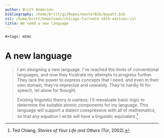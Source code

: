 ```yaml
---
author: Britt Anderson
bibliography: /home/britt/gitRepos/masterBib/bayatt.bib
csl: /home/britt/Downloads/chicago-fullnote-16th-edition.csl
title: We need a new language
---
```


```{=org}
#+tags: mtmc
```
# A new language

> I am designing a new language. I\'ve reached the limits of
> conventional languages, and now they frustrate my attempts to progress
> further. They lack the power to express concepts that I need, and even
> in their own domain, they\'re imprecise and unwieldy. They\'re hardly
> fit for speech, let alone for thought.
>
> Existing linguistic theory is useless; I\'ll reevaluate basic logic to
> determine the suitable atomic components for my language. This
> language will support a dialect coexpressive with all of mathematics,
> so that any equation I write will have a linguistic equivalent.[^1]

[^1]: Ted Chiang, *Stories of Your Life and Others* (Tor, 2002).
